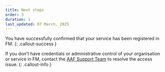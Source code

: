 ```yaml
---
title: Next steps
order: 3
duration: 1
last_updated: 07 March, 2025
---
```


You have successfully confirmed that your service has been registered in FM.
{: .callout-success }

If you don’t have credentials or administrative control of your organisation or service in FM, contact the [AAF Support Team](support@aaf.edu.au) to resolve the access issue.
{: .callout-info }